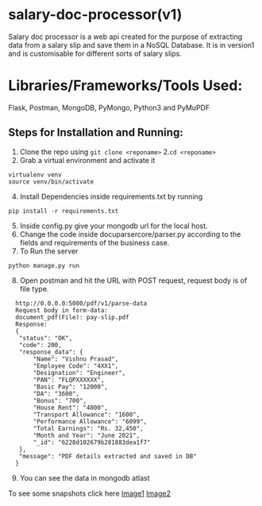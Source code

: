 # salary-doc-processor(v1)
Salary doc processor is a web api created for the purpose of extracting data from a salary slip and save them in a NoSQL Database. It is in version1 and is customisable for different sorts of salary slips.

# Libraries/Frameworks/Tools Used:
Flask, Postman, MongoDB, PyMongo, Python3 and PyMuPDF

## Steps for Installation and Running:
1. Clone the repo using ```
git clone <reponame> ```
2.```cd <reponame>``` 
3. Grab a virtual environment and activate it
```
virtualenv venv
source venv/bin/activate
```
4. Install Dependencies inside requirements.txt by running
```
pip install -r requirements.txt
```
5. Inside config.py give your mongodb url for the local host.
6. Change the code inside docuparsercore/parser.py according to the fields and requirements of the business case.
7. To Run the server
```
python manage.py run
```
8. Open postman and hit the URL with POST request, request body is of file type.
 ```
   http://0.0.0.0:5000/pdf/v1/parse-data
   Request body in form-data:
   document_pdf(File): pay-slip.pdf
   Response:
   {
    "status": "OK",
    "code": 200,
    "response_data": {
        "Name": "Vishnu Prasad",
        "Employee Code": "4XX1",
        "Designation": "Engineer",
        "PAN": "FLQPXXXXXX",
        "Basic Pay": "12000",
        "DA": "3600",
        "Bonus": "700",
        "House Rent": "4800",
        "Transport Allowance": "1600",
        "Performance Allowance": "6099",
        "Total Earnings": "Rs. 32,450",
        "Month and Year": "June 2021",
        "_id": "6228d102679b281883dea1f7"
    },
    "message": "PDF details extracted and saved in DB"
   }
  ```
 9. You can see the data in mongodb atlast

To see some snapshots click here 
[Image1](https://ibb.co/fYQt7hp) 
[Image2](https://ibb.co/R267hnL)
